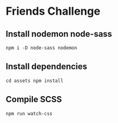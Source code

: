 # Friends Challenge

## Install nodemon node-sass

`npm i -D node-sass nodemon`

## Install dependencies

`cd assets
npm install`

## Compile SCSS

`npm run watch-css`


